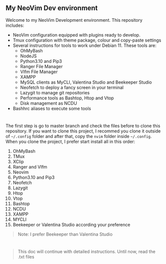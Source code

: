 ## My NeoVim Dev environment

Welcome to my NeoVim Development environment.
This repository includes:
 * NeoVim configuration equipped with plugins ready to develop.
 * Tmux configuration with theme package, colour and copy-paste settings
 * Several instructions for tools to work under Debian 11. These tools are:
	 * OhMyBash
	 * NodeJS
	 * Python3.10 and Pip3
	 * Ranger File Manager
	 * VIfm File Manager
	 * XAMPP
	 * MySQL clients as MyCLI, Valentina Studio and Beekeeper Studio
	 * Neofetch to deploy a fancy screen in your terminal
	 * Lazygit to manage git repositories
	 * Performance tools as Bashtop, Htop and Vtop
	 * Disk management as NCDU
 * Bashhrc aliases to execute some tools
#
The first step is go to master branch and check the files before to clone this repository. If you want to clone this project, I recommed you clone it outside of `~/.config` folder and after that, copy the `nvim` folder inside `~/.config`.
When you clone the project, I prefer start install all in this order:
 1. OhMyBash
 2. TMux
 3. XClip
 4. Ranger and VIfm
 5. Neovim
 6. Python3.10 and Pip3
 7. Neofetch
 8. Lazygit
 9. Htop
 10. Vtop
 11. Bashtop
 12. NCDU
 13. XAMPP
 14. MYCLI
 15. Beekeeper or Valentina Studio according your preference

> Note: I prefer Beekeeper than Valentina Studio

#

> This doc will continue with detailed instructions.
> Until now, read the .txt files

